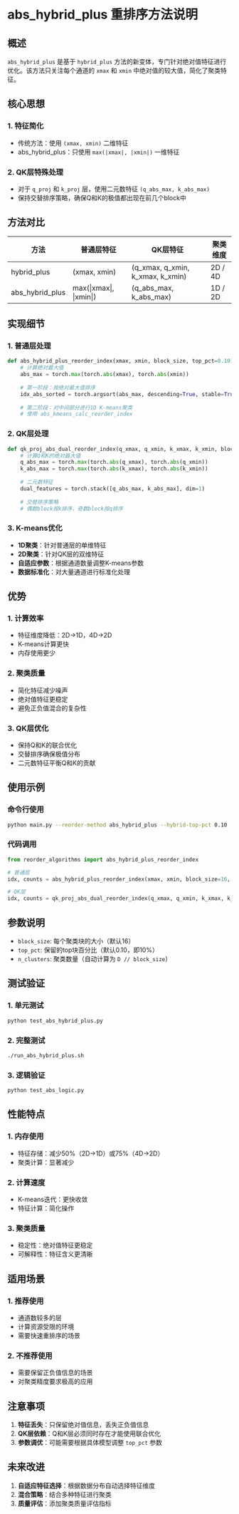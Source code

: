 # abs_hybrid_plus 重排序方法说明

## 概述

`abs_hybrid_plus` 是基于 `hybrid_plus` 方法的新变体，专门针对绝对值特征进行优化。该方法只关注每个通道的 `xmax` 和 `xmin` 中绝对值的较大值，简化了聚类特征。

## 核心思想

### 1. **特征简化**
- 传统方法：使用 `(xmax, xmin)` 二维特征
- abs_hybrid_plus：只使用 `max(|xmax|, |xmin|)` 一维特征

### 2. **QK层特殊处理**
- 对于 `q_proj` 和 `k_proj` 层，使用二元数特征 `(q_abs_max, k_abs_max)`
- 保持交替排序策略，确保Q和K的极值都出现在前几个block中

## 方法对比

| 方法 | 普通层特征 | QK层特征 | 聚类维度 |
|------|------------|----------|----------|
| hybrid_plus | (xmax, xmin) | (q_xmax, q_xmin, k_xmax, k_xmin) | 2D / 4D |
| abs_hybrid_plus | max(\|xmax\|, \|xmin\|) | (q_abs_max, k_abs_max) | 1D / 2D |

## 实现细节

### 1. **普通层处理**
```python
def abs_hybrid_plus_reorder_index(xmax, xmin, block_size, top_pct=0.10):
    # 计算绝对最大值
    abs_max = torch.max(torch.abs(xmax), torch.abs(xmin))
    
    # 第一阶段：按绝对最大值排序
    idx_abs_sorted = torch.argsort(abs_max, descending=True, stable=True)
    
    # 第二阶段：对中间部分进行1D K-means聚类
    # 使用 abs_kmeans_calc_reorder_index
```

### 2. **QK层处理**
```python
def qk_proj_abs_dual_reorder_index(q_xmax, q_xmin, k_xmax, k_xmin, block_size, top_pct=0.10):
    # 计算Q和K的绝对最大值
    q_abs_max = torch.max(torch.abs(q_xmax), torch.abs(q_xmin))
    k_abs_max = torch.max(torch.abs(k_xmax), torch.abs(k_xmin))
    
    # 二元数特征
    dual_features = torch.stack([q_abs_max, k_abs_max], dim=1)
    
    # 交替排序策略
    # 偶数block按k排序，奇数block按q排序
```

### 3. **K-means优化**
- **1D聚类**：针对普通层的单维特征
- **2D聚类**：针对QK层的双维特征
- **自适应参数**：根据通道数量调整K-means参数
- **数据标准化**：对大量通道进行标准化处理

## 优势

### 1. **计算效率**
- 特征维度降低：2D→1D，4D→2D
- K-means计算更快
- 内存使用更少

### 2. **聚类质量**
- 简化特征减少噪声
- 绝对值特征更稳定
- 避免正负值混合的复杂性

### 3. **QK层优化**
- 保持Q和K的联合优化
- 交替排序确保极值分布
- 二元数特征平衡Q和K的贡献

## 使用示例

### 命令行使用
```bash
python main.py --reorder-method abs_hybrid_plus --hybrid-top-pct 0.10
```

### 代码调用
```python
from reorder_algorithms import abs_hybrid_plus_reorder_index

# 普通层
idx, counts = abs_hybrid_plus_reorder_index(xmax, xmin, block_size=16, top_pct=0.10)

# QK层
idx, counts = qk_proj_abs_dual_reorder_index(q_xmax, q_xmin, k_xmax, k_xmin, block_size=16, top_pct=0.10)
```

## 参数说明

- `block_size`: 每个聚类块的大小（默认16）
- `top_pct`: 保留的top块百分比（默认0.10，即10%）
- `n_clusters`: 聚类数量（自动计算为 `D // block_size`）

## 测试验证

### 1. **单元测试**
```bash
python test_abs_hybrid_plus.py
```

### 2. **完整测试**
```bash
./run_abs_hybrid_plus.sh
```

### 3. **逻辑验证**
```bash
python test_abs_logic.py
```

## 性能特点

### 1. **内存使用**
- 特征存储：减少50%（2D→1D）或75%（4D→2D）
- 聚类计算：显著减少

### 2. **计算速度**
- K-means迭代：更快收敛
- 特征计算：简化操作

### 3. **聚类质量**
- 稳定性：绝对值特征更稳定
- 可解释性：特征含义更清晰

## 适用场景

### 1. **推荐使用**
- 通道数较多的层
- 计算资源受限的环境
- 需要快速重排序的场景

### 2. **不推荐使用**
- 需要保留正负值信息的场景
- 对聚类精度要求极高的应用

## 注意事项

1. **特征丢失**：只保留绝对值信息，丢失正负值信息
2. **QK层依赖**：Q和K层必须同时存在才能使用联合优化
3. **参数调优**：可能需要根据具体模型调整 `top_pct` 参数

## 未来改进

1. **自适应特征选择**：根据数据分布自动选择特征维度
2. **混合策略**：结合多种特征进行聚类
3. **质量评估**：添加聚类质量评估指标
